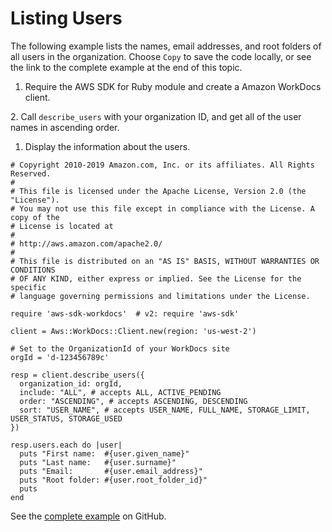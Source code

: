 # Listing Users<a name="wd-example-list-users"></a>

The following example lists the names, email addresses, and root folders of all users in the organization\. Choose `Copy` to save the code locally, or see the link to the complete example at the end of this topic\.

1. Require the AWS SDK for Ruby module and create a Amazon WorkDocs client\.

2\. Call `describe_users` with your organization ID, and get all of the user names in ascending order\.

1. Display the information about the users\.

```
# Copyright 2010-2019 Amazon.com, Inc. or its affiliates. All Rights Reserved.
#
# This file is licensed under the Apache License, Version 2.0 (the "License").
# You may not use this file except in compliance with the License. A copy of the
# License is located at
#
# http://aws.amazon.com/apache2.0/
#
# This file is distributed on an "AS IS" BASIS, WITHOUT WARRANTIES OR CONDITIONS
# OF ANY KIND, either express or implied. See the License for the specific
# language governing permissions and limitations under the License.

require 'aws-sdk-workdocs'  # v2: require 'aws-sdk'

client = Aws::WorkDocs::Client.new(region: 'us-west-2')

# Set to the OrganizationId of your WorkDocs site
orgId = 'd-123456789c'

resp = client.describe_users({
  organization_id: orgId,
  include: "ALL", # accepts ALL, ACTIVE_PENDING
  order: "ASCENDING", # accepts ASCENDING, DESCENDING
  sort: "USER_NAME", # accepts USER_NAME, FULL_NAME, STORAGE_LIMIT, USER_STATUS, STORAGE_USED
})

resp.users.each do |user|
  puts "First name:  #{user.given_name}"
  puts "Last name:   #{user.surname}"
  puts "Email:       #{user.email_address}"
  puts "Root folder: #{user.root_folder_id}"
  puts
end
```

See the [complete example](https://github.com/awsdocs/aws-doc-sdk-examples/blob/master/ruby/workdocs/wd_list_users.rb) on GitHub\.